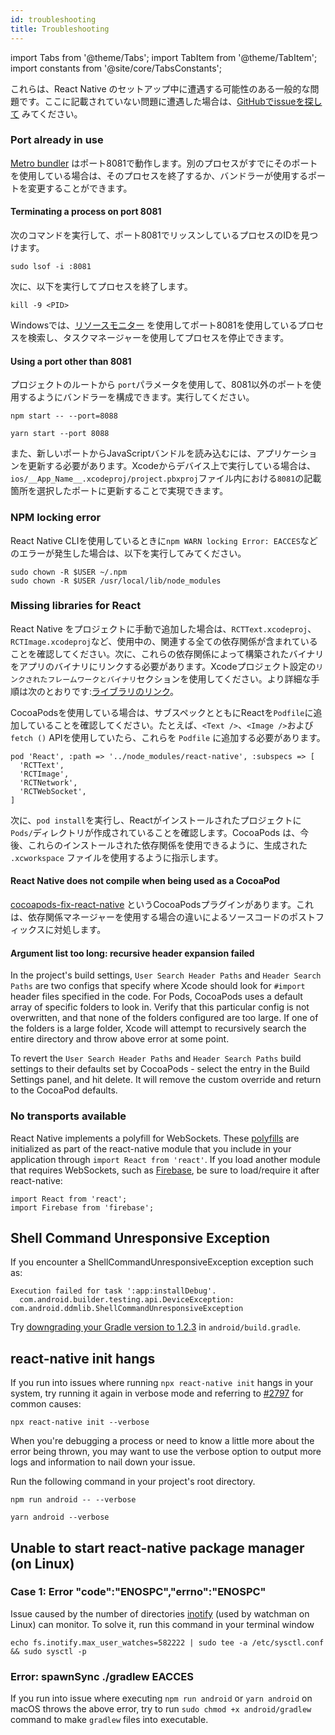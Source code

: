 ```yaml
---
id: troubleshooting
title: Troubleshooting
---
```


import Tabs from '@theme/Tabs'; import TabItem from '@theme/TabItem'; import constants from '@site/core/TabsConstants';

これらは、React Native のセットアップ中に遭遇する可能性のある一般的な問題です。ここに記載されていない問題に遭遇した場合は、[GitHubでissueを探して](https://github.com/facebook/react-native/issues/) みてください。

### Port already in use

[Metro bundler][metro] はポート8081で動作します。別のプロセスがすでにそのポートを使用している場合は、そのプロセスを終了するか、バンドラーが使用するポートを変更することができます。

#### Terminating a process on port 8081

次のコマンドを実行して、ポート8081でリッスンしているプロセスのIDを見つけます。

```shell
sudo lsof -i :8081
```

次に、以下を実行してプロセスを終了します。

```shell
kill -9 <PID>
```

Windowsでは、[リソースモニター](https://stackoverflow.com/questions/48198/how-can-you-find-out-which-process-is-listening-on-a-port-on-windows) を使用してポート8081を使用しているプロセスを検索し、タスクマネージャーを使用してプロセスを停止できます。

#### Using a port other than 8081

プロジェクトのルートから `port`パラメータを使用して、8081以外のポートを使用するようにバンドラーを構成できます。実行してください。

<Tabs groupId="package-manager" queryString defaultValue={constants.defaultPackageManager} values={constants.packageManagers}>
<TabItem value="npm">

```shell
npm start -- --port=8088
```

</TabItem>
<TabItem value="yarn">

```shell
yarn start --port 8088
```

</TabItem>
</Tabs>

また、新しいポートからJavaScriptバンドルを読み込むには、アプリケーションを更新する必要があります。Xcodeからデバイス上で実行している場合は、`ios/__App_Name__.xcodeproj/project.pbxproj`ファイル内における`8081`の記載箇所を選択したポートに更新することで実現できます。

### NPM locking error

React Native CLIを使用しているときに`npm WARN locking Error: EACCES`などのエラーが発生した場合は、以下を実行してみてください。

```shell
sudo chown -R $USER ~/.npm
sudo chown -R $USER /usr/local/lib/node_modules
```

### Missing libraries for React

React Native をプロジェクトに手動で追加した場合は、`RCTText.xcodeproj`、 `RCTImage.xcodeproj`など、使用中の、関連する全ての依存関係が含まれていることを確認してください。次に、これらの依存関係によって構築されたバイナリをアプリのバイナリにリンクする必要があります。Xcodeプロジェクト設定の`リンクされたフレームワークとバイナリ`セクションを使用してください。より詳細な手順は次のとおりです:[ライブラリのリンク](linking-libraries-ios.md#content)。

CocoaPodsを使用している場合は、サブスペックとともにReactを`Podfile`に追加していることを確認してください。たとえば、`<Text />`、`<Image />`および `fetch ()` APIを使用していたら、これらを `Podfile` に追加する必要があります。

```
pod 'React', :path => '../node_modules/react-native', :subspecs => [
  'RCTText',
  'RCTImage',
  'RCTNetwork',
  'RCTWebSocket',
]
```

次に、`pod install`を実行し、Reactがインストールされたプロジェクトに `Pods/`ディレクトリが作成されていることを確認します。CocoaPods は、今後、これらのインストールされた依存関係を使用できるように、生成された `.xcworkspace` ファイルを使用するように指示します。

#### React Native does not compile when being used as a CocoaPod

[cocoapods-fix-react-native](https://github.com/orta/cocoapods-fix-react-native) というCocoaPodsプラグインがあります。これは、依存関係マネージャーを使用する場合の違いによるソースコードのポストフィックスに対処します。

#### Argument list too long: recursive header expansion failed

In the project's build settings, `User Search Header Paths` and `Header Search Paths` are two configs that specify where Xcode should look for `#import` header files specified in the code. For Pods, CocoaPods uses a default array of specific folders to look in. Verify that this particular config is not overwritten, and that none of the folders configured are too large. If one of the folders is a large folder, Xcode will attempt to recursively search the entire directory and throw above error at some point.

To revert the `User Search Header Paths` and `Header Search Paths` build settings to their defaults set by CocoaPods - select the entry in the Build Settings panel, and hit delete. It will remove the custom override and return to the CocoaPod defaults.

### No transports available

React Native implements a polyfill for WebSockets. These [polyfills](https://github.com/facebook/react-native/blob/main/packages/react-native/Libraries/Core/InitializeCore.js) are initialized as part of the react-native module that you include in your application through `import React from 'react'`. If you load another module that requires WebSockets, such as [Firebase](https://github.com/facebook/react-native/issues/3645), be sure to load/require it after react-native:

```
import React from 'react';
import Firebase from 'firebase';
```

## Shell Command Unresponsive Exception

If you encounter a ShellCommandUnresponsiveException exception such as:

```
Execution failed for task ':app:installDebug'.
  com.android.builder.testing.api.DeviceException: com.android.ddmlib.ShellCommandUnresponsiveException
```

Try [downgrading your Gradle version to 1.2.3](https://github.com/facebook/react-native/issues/2720) in `android/build.gradle`.

## react-native init hangs

If you run into issues where running `npx react-native init` hangs in your system, try running it again in verbose mode and referring to [#2797](https://github.com/facebook/react-native/issues/2797) for common causes:

```shell
npx react-native init --verbose
```

When you're debugging a process or need to know a little more about the error being thrown, you may want to use the verbose option to output more logs and information to nail down your issue.

Run the following command in your project's root directory.

<Tabs groupId="package-manager" queryString defaultValue={constants.defaultPackageManager} values={constants.packageManagers}>
<TabItem value="npm">

```shell
npm run android -- --verbose
```

</TabItem>
<TabItem value="yarn">

```shell
yarn android --verbose
```

</TabItem>
</Tabs>

## Unable to start react-native package manager (on Linux)

### Case 1: Error "code":"ENOSPC","errno":"ENOSPC"

Issue caused by the number of directories [inotify](https://github.com/guard/listen/wiki/Increasing-the-amount-of-inotify-watchers) (used by watchman on Linux) can monitor. To solve it, run this command in your terminal window

```shell
echo fs.inotify.max_user_watches=582222 | sudo tee -a /etc/sysctl.conf && sudo sysctl -p
```

### Error: spawnSync ./gradlew EACCES

If you run into issue where executing `npm run android` or `yarn android` on macOS throws the above error, try to run `sudo chmod +x android/gradlew` command to make `gradlew` files into executable.

[metro]: https://facebook.github.io/metro/
